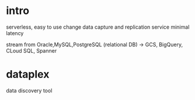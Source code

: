 # intro
serverless, easy to use change data capture and replication service
minimal latency

stream from Oracle,MySQL,PostgreSQL (relational DB) 
-> GCS, BigQuery, CLoud SQL, Spanner

# dataplex
data discovery tool



